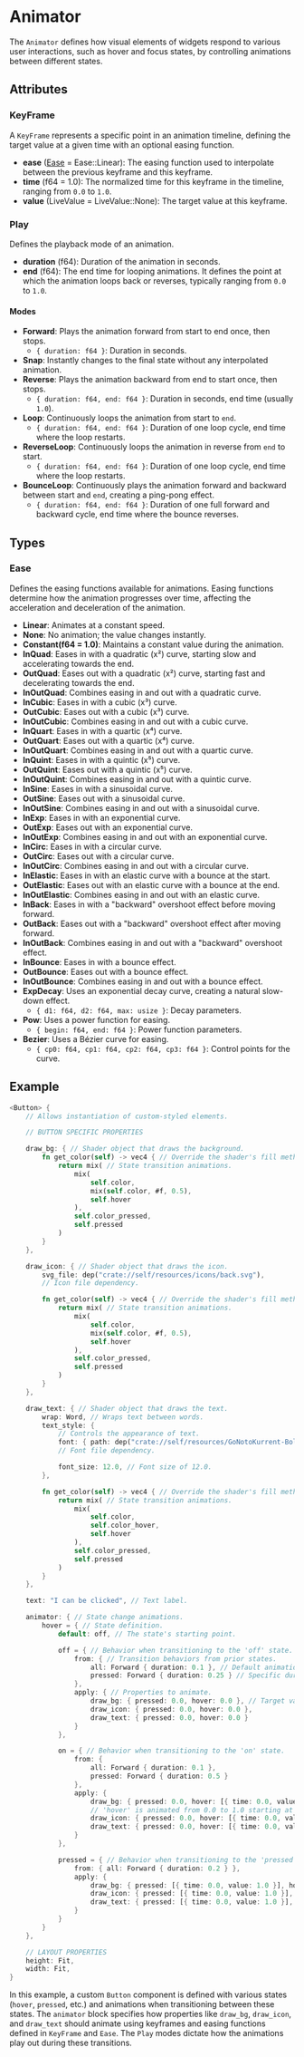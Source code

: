# Animator

The `Animator` defines how visual elements of widgets respond to various user interactions, such as hover and focus states, by controlling animations between different states.

## Attributes

### KeyFrame

A `KeyFrame` represents a specific point in an animation timeline, defining the target value at a given time with an optional easing function.

- **ease** ([Ease](#ease) = Ease::Linear): The easing function used to interpolate between the previous keyframe and this keyframe.
- **time** (f64 = 1.0): The normalized time for this keyframe in the timeline, ranging from `0.0` to `1.0`.
- **value** (LiveValue = LiveValue::None): The target value at this keyframe.

### Play

Defines the playback mode of an animation.

- **duration** (f64): Duration of the animation in seconds.
- **end** (f64): The end time for looping animations. It defines the point at which the animation loops back or reverses, typically ranging from `0.0` to `1.0`.

#### Modes

- **Forward**: Plays the animation forward from start to end once, then stops.
  - `{ duration: f64 }`: Duration in seconds.
- **Snap**: Instantly changes to the final state without any interpolated animation.
- **Reverse**: Plays the animation backward from end to start once, then stops.
  - `{ duration: f64, end: f64 }`: Duration in seconds, end time (usually `1.0`).
- **Loop**: Continuously loops the animation from start to `end`.
  - `{ duration: f64, end: f64 }`: Duration of one loop cycle, end time where the loop restarts.
- **ReverseLoop**: Continuously loops the animation in reverse from `end` to start.
  - `{ duration: f64, end: f64 }`: Duration of one loop cycle, end time where the loop restarts.
- **BounceLoop**: Continuously plays the animation forward and backward between start and `end`, creating a ping-pong effect.
  - `{ duration: f64, end: f64 }`: Duration of one full forward and backward cycle, end time where the bounce reverses.

## Types

### Ease

Defines the easing functions available for animations. Easing functions determine how the animation progresses over time, affecting the acceleration and deceleration of the animation.

- **Linear**: Animates at a constant speed.
- **None**: No animation; the value changes instantly.
- **Constant(f64 = 1.0)**: Maintains a constant value during the animation.
- **InQuad**: Eases in with a quadratic (x²) curve, starting slow and accelerating towards the end.
- **OutQuad**: Eases out with a quadratic (x²) curve, starting fast and decelerating towards the end.
- **InOutQuad**: Combines easing in and out with a quadratic curve.
- **InCubic**: Eases in with a cubic (x³) curve.
- **OutCubic**: Eases out with a cubic (x³) curve.
- **InOutCubic**: Combines easing in and out with a cubic curve.
- **InQuart**: Eases in with a quartic (x⁴) curve.
- **OutQuart**: Eases out with a quartic (x⁴) curve.
- **InOutQuart**: Combines easing in and out with a quartic curve.
- **InQuint**: Eases in with a quintic (x⁵) curve.
- **OutQuint**: Eases out with a quintic (x⁵) curve.
- **InOutQuint**: Combines easing in and out with a quintic curve.
- **InSine**: Eases in with a sinusoidal curve.
- **OutSine**: Eases out with a sinusoidal curve.
- **InOutSine**: Combines easing in and out with a sinusoidal curve.
- **InExp**: Eases in with an exponential curve.
- **OutExp**: Eases out with an exponential curve.
- **InOutExp**: Combines easing in and out with an exponential curve.
- **InCirc**: Eases in with a circular curve.
- **OutCirc**: Eases out with a circular curve.
- **InOutCirc**: Combines easing in and out with a circular curve.
- **InElastic**: Eases in with an elastic curve with a bounce at the start.
- **OutElastic**: Eases out with an elastic curve with a bounce at the end.
- **InOutElastic**: Combines easing in and out with an elastic curve.
- **InBack**: Eases in with a "backward" overshoot effect before moving forward.
- **OutBack**: Eases out with a "backward" overshoot effect after moving forward.
- **InOutBack**: Combines easing in and out with a "backward" overshoot effect.
- **InBounce**: Eases in with a bounce effect.
- **OutBounce**: Eases out with a bounce effect.
- **InOutBounce**: Combines easing in and out with a bounce effect.
- **ExpDecay**: Uses an exponential decay curve, creating a natural slow-down effect.
  - `{ d1: f64, d2: f64, max: usize }`: Decay parameters.
- **Pow**: Uses a power function for easing.
  - `{ begin: f64, end: f64 }`: Power function parameters.
- **Bezier**: Uses a Bézier curve for easing.
  - `{ cp0: f64, cp1: f64, cp2: f64, cp3: f64 }`: Control points for the curve.

## Example

```rust
<Button> {
    // Allows instantiation of custom-styled elements.

    // BUTTON SPECIFIC PROPERTIES

    draw_bg: { // Shader object that draws the background.
        fn get_color(self) -> vec4 { // Override the shader's fill method.
            return mix( // State transition animations.
                mix(
                    self.color,
                    mix(self.color, #f, 0.5),
                    self.hover
                ),
                self.color_pressed,
                self.pressed
            )
        }
    },

    draw_icon: { // Shader object that draws the icon.
        svg_file: dep("crate://self/resources/icons/back.svg"),
        // Icon file dependency.

        fn get_color(self) -> vec4 { // Override the shader's fill method.
            return mix( // State transition animations.
                mix(
                    self.color,
                    mix(self.color, #f, 0.5),
                    self.hover
                ),
                self.color_pressed,
                self.pressed
            )
        }
    },

    draw_text: { // Shader object that draws the text.
        wrap: Word, // Wraps text between words.
        text_style: {
            // Controls the appearance of text.
            font: { path: dep("crate://self/resources/GoNotoKurrent-Bold.ttf") },
            // Font file dependency.

            font_size: 12.0, // Font size of 12.0.
        },

        fn get_color(self) -> vec4 { // Override the shader's fill method.
            return mix( // State transition animations.
                mix(
                    self.color,
                    self.color_hover,
                    self.hover
                ),
                self.color_pressed,
                self.pressed
            )
        }
    },

    text: "I can be clicked", // Text label.

    animator: { // State change animations.
        hover = { // State definition.
            default: off, // The state's starting point.

            off = { // Behavior when transitioning to the 'off' state.
                from: { // Transition behaviors from prior states.
                    all: Forward { duration: 0.1 }, // Default animation direction and speed in seconds.
                    pressed: Forward { duration: 0.25 } // Specific duration when coming from 'pressed' state.
                },
                apply: { // Properties to animate.
                    draw_bg: { pressed: 0.0, hover: 0.0 }, // Target values for properties.
                    draw_icon: { pressed: 0.0, hover: 0.0 },
                    draw_text: { pressed: 0.0, hover: 0.0 }
                }
            },

            on = { // Behavior when transitioning to the 'on' state.
                from: {
                    all: Forward { duration: 0.1 },
                    pressed: Forward { duration: 0.5 }
                },
                apply: {
                    draw_bg: { pressed: 0.0, hover: [{ time: 0.0, value: 1.0 }] },
                    // 'hover' is animated from 0.0 to 1.0 starting at time 0.0.
                    draw_icon: { pressed: 0.0, hover: [{ time: 0.0, value: 1.0 }] },
                    draw_text: { pressed: 0.0, hover: [{ time: 0.0, value: 1.0 }] }
                }
            },

            pressed = { // Behavior when transitioning to the 'pressed' state.
                from: { all: Forward { duration: 0.2 } },
                apply: {
                    draw_bg: { pressed: [{ time: 0.0, value: 1.0 }], hover: 1.0 },
                    draw_icon: { pressed: [{ time: 0.0, value: 1.0 }], hover: 1.0 },
                    draw_text: { pressed: [{ time: 0.0, value: 1.0 }], hover: 1.0 }
                }
            }
        }
    },

    // LAYOUT PROPERTIES
    height: Fit,
    width: Fit,
}
```

In this example, a custom `Button` component is defined with various states (`hover`, `pressed`, etc.) and animations when transitioning between these states. The `animator` block specifies how properties like `draw_bg`, `draw_icon`, and `draw_text` should animate using keyframes and easing functions defined in `KeyFrame` and `Ease`. The `Play` modes dictate how the animations play out during these transitions.